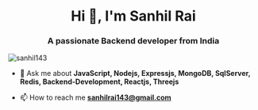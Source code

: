 <h1 align="center">Hi 👋, I'm Sanhil Rai</h1>
<h3 align="center">A passionate Backend developer from India</h3>

<p align="left"> <img src="https://komarev.com/ghpvc/?username=sanhil143&label=Profile%20views&color=0e75b6&style=flat" alt="sanhil143" /> </p>

- 💬 Ask me about **JavaScript, Nodejs, Expressjs, MongoDB, SqlServer, Redis, Backend-Development, Reactjs, Threejs**

- 📫 How to reach me **sanhilrai143@gmail.com**



